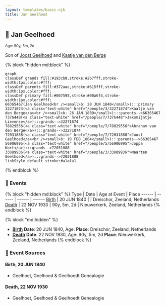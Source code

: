 ```yaml
---
layout: templates/basic.njk
title: Jan Geelhoed
---
```

## 🔵 Jan Geelhoed
<small>Age: 90y, 5m, 2d</small>

Son of [Joost Geelhoed](/people/7/72031888) and [Kaatje van den Berge](/people/3/32271874)

{% block "hidden md:block" %}
```mermaid
graph
classDef grands fill:#193cb8,stroke:#2b7fff,stroke-width:1px,color:#fff;
classDef parents fill:#372aac,stroke:#615fff,stroke-width:1px,color:#fff;
classDef primary fill:#007595,stroke:#00a6f4,stroke-width:1px,color:#fff;
66365467(Jan Geelhoed<br /><small>b: 20 JUN 1840</small>):::primary
32271874(<a class="text-white" href="/people/3/32271874">Kaatje van den Berge</a><br /><small>b: 26 JAN 1809</small>):::parents-->66365467
7376448(<a class="text-white" href="/people/7/7376448">Jakomijntje Lievense</a>):::grands-->32271874
78829556(<a class="text-white" href="/people/7/78829556">Abraham van den Berge</a>):::grands-->32271874
72031888(<a class="text-white" href="/people/7/72031888">Joost Geelhoed</a><br /><small>b: 19 FEB 1804</small>):::parents-->66365467
56906995(<a class="text-white" href="/people/5/56906995">Joppa Kort</a>):::grands-->72031888
33889936(<a class="text-white" href="/people/3/33889936">Maarten Geelhoed</a>):::grands-->72031888
linkStyle default stroke:#a1a1a1
```
{% endblock %}

### 📆 Events

{% block "hidden md:block" %}
Type | Date | Age at Event | Place
------ | ------ | ------ | ------
[Birth](#event-event-2) | 20 JUN 1840 |  | Dreischor, Zeeland, Netherlands
[Death](#event-event-3) | 22 NOV 1930 | 90y, 5m, 2d | Nieuwerkerk, Zeeland, Netherlands
{% endblock %}

{% block "md:hidden" %}
- **[Birth](#event-event-2)**
**Date**: 20 JUN 1840, Age:
**Place**: Dreischor, Zeeland, Netherlands
- **[Death](#event-event-3)**
**Date**: 22 NOV 1930, Age: 90y, 5m, 2d
**Place**: Nieuwerkerk, Zeeland, Netherlands
{% endblock %}

### 📰 Event Sources

#### <a id="event-event-2"></a> Birth, 20 JUN 1840
* Geelhoet, Geelhoed & Geelhoedt Genealogie

#### <a id="event-event-3"></a> Death, 22 NOV 1930
* Geelhoet, Geelhoed & Geelhoedt Genealogie